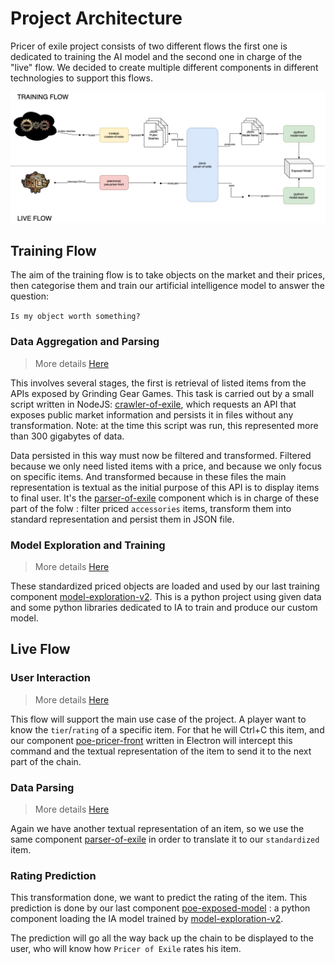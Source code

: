 Project Architecture
====================

Pricer of exile project consists of two different flows the first one is dedicated to training the AI model and the second one in charge of the "live" flow. We decided to create multiple different components in different technologies to support this flows.

![Price of Exile Architecture](../assets/architecture/pricer-of-exile.jpg)

Training Flow
-------------

The aim of the training flow is to take objects on the market and their prices, then categorise them and train our artificial intelligence model to answer the question: 

`Is my object worth something?`

### Data Aggregation and Parsing

> More details [Here](Components/data_aggregation_and_parsing.md)

This involves several stages, the first is retrieval of listed items from the APIs exposed by Grinding Gear Games. This task is carried out by a small script written in NodeJS: [crawler-of-exile](https://github.com/PricerOfExile/crawler-of-exile), which requests an API that exposes public market information and persists it in files without any transformation. Note: at the time this script was run, this represented more than 300 gigabytes of data.

Data persisted in this way must now be filtered and transformed. Filtered because we only need listed items with a price, and because we only focus on specific items. And transformed because in these files the main representation is textual as the initial purpose of this API is to display items to final user. It's the [parser-of-exile](https://github.com/PricerOfExile/parser-of-exile) component which is in charge of these part of the folw : filter priced `accessories` items, transform them into standard representation and persist them in JSON file.

### Model Exploration and Training

> More details [Here](Components/Model/model.md)

These standardized priced objects are loaded and used by our last training component [model-exploration-v2](https://github.com/PricerOfExile/model-exploration-v2). This is a python project using given data and some python libraries dedicated to IA to train and produce our custom model.  

Live Flow
---------

### User Interaction

> More details [Here](Components/interface.md)

This flow will support the main use case of the project. A player want to know the `tier`/`rating` of a specific item. For that he will Ctrl+C this item, and our component [poe-pricer-front](https://github.com/PricerOfExile/poe-ai-pricer-front) written in Electron will intercept this command and the textual representation of the item to send it to the next part of the chain.

### Data Parsing

> More details [Here](Components/data_aggregation_and_parsing.md)

Again we have another textual representation of an item, so we use the same component [parser-of-exile](https://github.com/PricerOfExile/parser-of-exile) in order to translate it to our `standardized` item.

### Rating Prediction

This transformation done, we want to predict the rating of the item. This prediction is done by our last component [poe-exposed-model](https://github.com/PricerOfExile/poe-exposed-model) : a python component loading the IA model trained by [model-exploration-v2](https://github.com/PricerOfExile/model-exploration-v2). 

The prediction will go all the way back up the chain to be displayed to the user, who will know how `Pricer of Exile` rates his item. 

